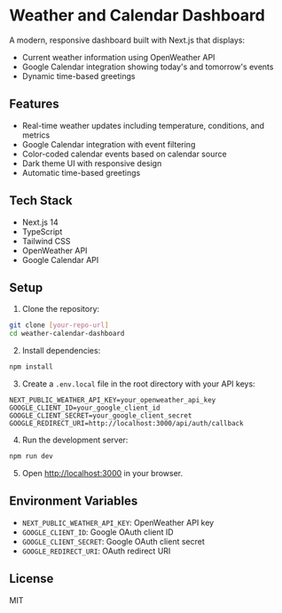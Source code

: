 # Weather and Calendar Dashboard

A modern, responsive dashboard built with Next.js that displays:
- Current weather information using OpenWeather API
- Google Calendar integration showing today's and tomorrow's events
- Dynamic time-based greetings

## Features

- Real-time weather updates including temperature, conditions, and metrics
- Google Calendar integration with event filtering
- Color-coded calendar events based on calendar source
- Dark theme UI with responsive design
- Automatic time-based greetings

## Tech Stack

- Next.js 14
- TypeScript
- Tailwind CSS
- OpenWeather API
- Google Calendar API

## Setup

1. Clone the repository:
```bash
git clone [your-repo-url]
cd weather-calendar-dashboard
```

2. Install dependencies:
```bash
npm install
```

3. Create a `.env.local` file in the root directory with your API keys:
```
NEXT_PUBLIC_WEATHER_API_KEY=your_openweather_api_key
GOOGLE_CLIENT_ID=your_google_client_id
GOOGLE_CLIENT_SECRET=your_google_client_secret
GOOGLE_REDIRECT_URI=http://localhost:3000/api/auth/callback
```

4. Run the development server:
```bash
npm run dev
```

5. Open [http://localhost:3000](http://localhost:3000) in your browser.

## Environment Variables

- `NEXT_PUBLIC_WEATHER_API_KEY`: OpenWeather API key
- `GOOGLE_CLIENT_ID`: Google OAuth client ID
- `GOOGLE_CLIENT_SECRET`: Google OAuth client secret
- `GOOGLE_REDIRECT_URI`: OAuth redirect URI

## License

MIT
